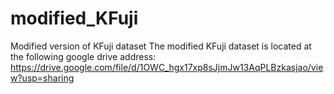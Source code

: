 # modified_KFuji
Modified version of KFuji dataset
The modified KFuji dataset is located at the following google drive address:
https://drive.google.com/file/d/1OWC_hgx17xp8sJjmJw13AqPLBzkasjao/view?usp=sharing
